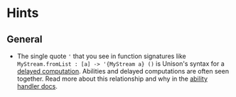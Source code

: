 # Hints

## General

* The single quote `'` that you see in function signatures like `MyStream.fromList : [a] -> '{MyStream a} ()` is Unison's syntax for a [delayed computation](https://www.unison-lang.org/learn/fundamentals/values-and-functions/delayed-computations/). Abilities and delayed computations are often seen together. Read more about this relationship and why in the [ability handler docs](https://www.unison-lang.org/learn/fundamentals/abilities/using-abilities-pt2/#abilities-and-top-level-definitions).
